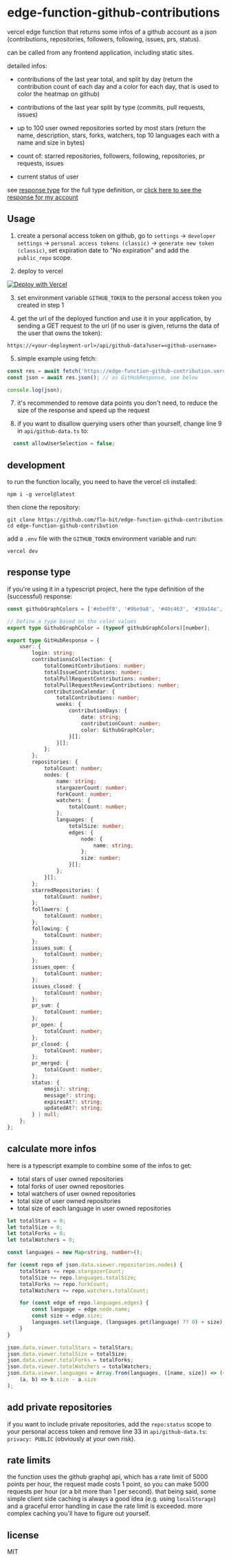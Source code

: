 # edge-function-github-contributions

vercel edge function that returns some infos of a github account as a json (contributions, repositories, followers, following, issues, prs, status).

can be called from any frontend application, including static sites.

detailed infos:

- contributions of the last year total, and split by day 
(return the contribution count of each day and a color for each day, that is used to color the heatmap on github)

- contributions of the last year split by type (commits, pull requests, issues)

- up to 100 user owned repositories sorted by most stars
(return the name, description, stars, forks, watchers, top 10 languages each with a name and size in bytes)

- count of: starred repositories, followers, following, repositories, pr requests, issues

- current status of user

see [response type](#response-type) for the full type definition, or [click here to see the response for my account](https://edge-function-github-contribution.vercel.app/api/github-data)

## Usage

1. create a personal access token on github, go to `settings` -> `developer settings` -> `personal access tokens (classic)` -> `generate new token (classic)`, set expiration date to "No expiration" and add the `public_repo` scope.

2. deploy to vercel 

[![Deploy with Vercel](https://vercel.com/button)](https://vercel.com/new/clone?repository-url=https%3A%2F%2Fgithub.com%2Fflo-bit%2Fedge-function-github-contribution&env=GITHUB_TOKEN)

3. set environment variable `GITHUB_TOKEN` to the personal access token you created in step 1

4. get the url of the deployed function and use it in your application, by sending a GET request to the url (if no user is given, returns the data of the user that owns the token):

```
https://<your-deployment-url>/api/github-data?user=<github-username>
```

5. simple example using fetch:

```js
const res = await fetch('https://edge-function-github-contribution.vercel.app/api/github-data');
const json = await res.json(); // as GitHubResponse, see below

console.log(json);
```

7. it's recommended to remove data points you don't need, to reduce the size of the response and speed up the request

8. if you want to disallow querying users other than yourself, change line 9 in `api/github-data.ts` to:

```ts
  const allowUserSelection = false;
```

## development

to run the function locally, you need to have the vercel cli installed:

```
npm i -g vercel@latest
```

then clone the repository:

```
git clone https://github.com/flo-bit/edge-function-github-contribution
cd edge-function-github-contribution
```

add a `.env` file with the `GITHUB_TOKEN` environment variable and run:

```
vercel dev
```

## response type

if you're using it in a typescript project, here the type definition of the (successful) response:

```ts
const githubGraphColors = ['#ebedf0', '#9be9a8', '#40c463', '#30a14e', '#216e39'] as const;

// Define a type based on the color values
export type GithubGraphColor = (typeof githubGraphColors)[number];

export type GitHubResponse = {
	user: {
		login: string;
		contributionsCollection: {
			totalCommitContributions: number;
			totalIssueContributions: number;
			totalPullRequestContributions: number;
			totalPullRequestReviewContributions: number;
			contributionCalendar: {
				totalContributions: number;
				weeks: {
					contributionDays: {
						date: string;
						contributionCount: number;
						color: GithubGraphColor;
					}[];
				}[];
			};
		};
		repositories: {
			totalCount: number;
			nodes: {
				name: string;
				stargazerCount: number;
				forkCount: number;
				watchers: {
					totalCount: number;
				};
				languages: {
					totalSize: number;
					edges: {
						node: {
							name: string;
						};
						size: number;
					}[];
				};
			}[];
		};
		starredRepositories: {
			totalCount: number;
		};
		followers: {
			totalCount: number;
		};
		following: {
			totalCount: number;
		};
		issues_sum: {
			totalCount: number;
		};
		issues_open: {
			totalCount: number;
		};
		issues_closed: {
			totalCount: number;
		};
		pr_sum: {
			totalCount: number;
		};
		pr_open: {
			totalCount: number;
		};
		pr_closed: {
			totalCount: number;
		};
		pr_merged: {
			totalCount: number;
		};
		status: {
			emoji?: string;
			message?: string;
			expiresAt?: string;
			updatedAt?: string;
		} | null;
	};
};
```

## calculate more infos

here is a typescript example to combine some of the infos to get:

- total stars of user owned repositories
- total forks of user owned repositories
- total watchers of user owned repositories
- total size of user owned repositories
- total size of each language in user owned repositories

```ts
let totalStars = 0;
let totalSize = 0;
let totalForks = 0;
let totalWatchers = 0;

const languages = new Map<string, number>();

for (const repo of json.data.viewer.repositories.nodes) {
    totalStars += repo.stargazerCount;
    totalSize += repo.languages.totalSize;
    totalForks += repo.forkCount;
    totalWatchers += repo.watchers.totalCount;

    for (const edge of repo.languages.edges) {
        const language = edge.node.name;
        const size = edge.size;
        languages.set(language, (languages.get(language) ?? 0) + size);
    }
}

json.data.viewer.totalStars = totalStars;
json.data.viewer.totalSize = totalSize;
json.data.viewer.totalForks = totalForks;
json.data.viewer.totalWatchers = totalWatchers;
json.data.viewer.languages = Array.from(languages, ([name, size]) => ({ name, size })).sort(
    (a, b) => b.size - a.size
);
```

## add private repositories

if you want to include private repositories, add the `repo:status` scope to your personal access token and remove line 33 in `api/github-data.ts`: `privacy: PUBLIC` (obviously at your own risk).

## rate limits

the function uses the github graphql api, which has a rate limit of 5000 points per hour, the request made costs 1 point, so you can make 5000 requests per hour (or a bit more than 1 per second). that being said, some simple client side caching is always a good idea (e.g. using `localStorage`) and a graceful error handling in case the rate limit is exceeded. more complex caching you'll have to figure out yourself.

## license

MIT